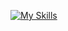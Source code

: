[![My Skills](https://skillicons.dev/icons?i=js,html,css,wasm)](https://skillicons.dev)
<!---
NETtoSan/NETtoSan is a ✨ special ✨ repository because its `README.md` (this file) appears on your GitHub profile.
You can click the Preview link to take a look at your changes.
--->
